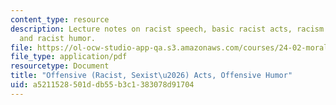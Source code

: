 ```yaml
---
content_type: resource
description: Lecture notes on racist speech, basic racist acts, racism and truth,
  and racist humor.
file: https://ol-ocw-studio-app-qa.s3.amazonaws.com/courses/24-02-moral-problems-and-the-good-life-fall-2008/a5211528501ddb55b3c1383078d91704_lec_18.pdf
file_type: application/pdf
resourcetype: Document
title: "Offensive (Racist, Sexist\u2026) Acts, Offensive Humor"
uid: a5211528-501d-db55-b3c1-383078d91704
---
```

